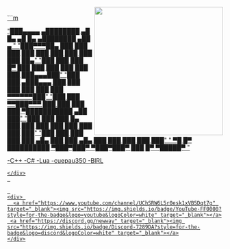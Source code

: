 ## <GSTX>
 <div>
  <a href="https://github.com/Gstxxx"><br>
   <img align="right" width="300" src="https://share-cdn.picrew.me/shareImg/org/202109/81574_sYqNJGik.png" />
</div>
<div style="display: inline_block"><br>
```m
 
 
"███▄▄▄▄      ▄████████  ▄█     █▄   ▄█     █▄     ▄████████ ▄██   ▄  "
"███▀▀▀██▄   ███    ███ ███     ███ ███     ███   ███    ███ ███   ██▄"
"███   ███   ███    █▀  ███     ███ ███     ███   ███    ███ ███▄▄▄███"
"███   ███  ▄███▄▄▄     ███     ███ ███     ███   ███    ███ ▀▀▀▀▀▀███"
"███   ███ ▀▀███▀▀▀     ███     ███ ███     ███ ▀███████████ ▄██   ███"
"███   ███   ███    █▄  ███     ███ ███     ███   ███    ███ ███   ███"
"███   ███   ███    ███ ███ ▄█▄ ███ ███ ▄█▄ ███   ███    ███ ███   ███"
" ▀█   █▀    ██████████  ▀███▀███▀   ▀███▀███▀    ███    █▀   ▀█████▀ "
  
  
-C++
-C#
-Lua
-cuepau350
-BIRL
 
```
</div>
 

 
<div> 
  <a href="https://www.youtube.com/channel/UChSRW6L5r0esk1xVB5Dqt7g" target="_blank"><img src="https://img.shields.io/badge/YouTube-FF0000?style=for-the-badge&logo=youtube&logoColor=white" target="_blank"></a>
 <a href="https://discord.gg/newway" target="_blank"><img src="https://img.shields.io/badge/Discord-7289DA?style=for-the-badge&logo=discord&logoColor=white" target="_blank"></a>
</div>
